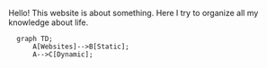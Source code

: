 Hello! This website is about something. Here I try to organize all my knowledge about life.
```mermaid
  graph TD;
      A[Websites]-->B[Static];
      A-->C[Dynamic];
```
